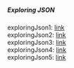 ##### Exploring JSON

exploringJson1: [link](https://github.com/shobhit-singh/Python-PySpark-Programs/blob/master/PySpark/ExploreJSON/PySparkCode/exploringJson1.ipynb) <br>
exploringJson2: [link](https://github.com/shobhit-singh/Python-PySpark-Programs/blob/master/PySpark/ExploreJSON/PySparkCode/exploringJson2.ipynb) <br>
exploringJson3: [link](https://github.com/shobhit-singh/Python-PySpark-Programs/blob/master/PySpark/ExploreJSON/PySparkCode/exploringJson3.ipynb) <br>
exploringJson4: [link](https://github.com/shobhit-singh/Python-PySpark-Programs/blob/master/PySpark/ExploreJSON/PySparkCode/exploringJson4.ipynb) <br>
exploringJson5: [link](https://github.com/shobhit-singh/Python-PySpark-Programs/blob/master/PySpark/ExploreJSON/PySparkCode/exploringJson5.ipynb)
